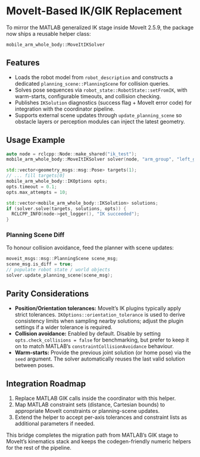 # MoveIt-Based IK/GIK Replacement

To mirror the MATLAB generalized IK stage inside MoveIt 2.5.9, the package now
ships a reusable helper class:

```
mobile_arm_whole_body::MoveItIKSolver
```

## Features
- Loads the robot model from `robot_description` and constructs a
dedicated `planning_scene::PlanningScene` for collision queries.
- Solves pose sequences via `robot_state::RobotState::setFromIK`, with
warm-starts, configurable timeouts, and collision checking.
- Publishes `IKSolution` diagnostics (success flag + MoveIt error code) for
integration with the coordinator pipeline.
- Supports external scene updates through `update_planning_scene` so
obstacle layers or perception modules can inject the latest geometry.

## Usage Example
```cpp
auto node = rclcpp::Node::make_shared("ik_test");
mobile_arm_whole_body::MoveItIKSolver solver(node, "arm_group", "left_gripper_link");

std::vector<geometry_msgs::msg::Pose> targets(1);
// ... fill targets[0]
mobile_arm_whole_body::IKOptions opts;
opts.timeout = 0.1;
opts.max_attempts = 10;

std::vector<mobile_arm_whole_body::IKSolution> solutions;
if (solver.solve(targets, solutions, opts)) {
  RCLCPP_INFO(node->get_logger(), "IK succeeded");
}
```

### Planning Scene Diff
To honour collision avoidance, feed the planner with scene updates:

```cpp
moveit_msgs::msg::PlanningScene scene_msg;
scene_msg.is_diff = true;
// populate robot state / world objects
solver.update_planning_scene(scene_msg);
```

## Parity Considerations
- **Position/Orientation tolerances:** MoveIt’s IK plugins typically apply
strict tolerances. `IKOptions::orientation_tolerance` is used to derive
consistency limits when sampling nearby solutions; adjust the plugin
settings if a wider tolerance is required.
- **Collision avoidance:** Enabled by default. Disable by setting
`opts.check_collisions = false` for benchmarking, but prefer to keep it on
to match MATLAB’s `constraintCollisionAvoidance` behaviour.
- **Warm-starts:** Provide the previous joint solution (or home pose) via
the `seed` argument. The solver automatically reuses the last valid
solution between poses.

## Integration Roadmap
1. Replace MATLAB GIK calls inside the coordinator with this helper.
2. Map MATLAB constraint sets (distance, Cartesian bounds) to appropriate
MoveIt constraints or planning-scene updates.
3. Extend the helper to accept per-axis tolerances and constraint lists as
additional parameters if needed.

This bridge completes the migration path from MATLAB’s GIK stage to MoveIt’s
kinematics stack and keeps the codegen-friendly numeric helpers for the rest
of the pipeline.

